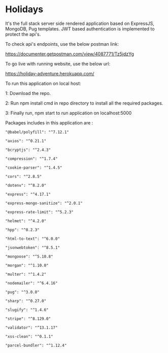 # Holidays

It's the full stack server side rendered application based on ExpressJS, MongoDB, Pug templates. JWT based authentication is implemented to protect the api's.

To check api's endpoints, use the below postman link:

https://documenter.getpostman.com/view/4087771/Tz5jdzYg

To go live with running website, use the below url:

https://holiday-adventure.herokuapp.com/


To run this application on local host:

1:  Download the repo.

2:  Run npm install cmd in repo directory to install all the required packages.

3:  Finally run, npm start to run application on localhost:5000


Packages includes in this application are :

    "@babel/polyfill": "^7.12.1"
   
    "axios": "^0.21.1"
    
    "bcryptjs": "^2.4.3"
    
    "compression": "^1.7.4"
    
    "cookie-parser": "^1.4.5"
    
    "cors": "^2.8.5"
    
    "dotenv": "^8.2.0"
    
    "express": "^4.17.1"
    
    "express-mongo-sanitize": "^2.0.1"
    
    "express-rate-limit": "^5.2.3"
    
    "helmet": "^4.2.0"
    
    "hpp": "^0.2.3"
    
    "html-to-text": "^6.0.0"
    
    "jsonwebtoken": "^8.5.1"
    
    "mongoose": "^5.10.8"
    
    "morgan": "^1.10.0"
    
    "multer": "^1.4.2"
    
    "nodemailer": "^6.4.16"
    
    "pug": "^3.0.0"
    
    "sharp": "^0.27.0"
    
    "slugify": "^1.4.6"
    
    "stripe": "^8.129.0"
    
    "validator": "^13.1.17"
    
    "xss-clean": "^0.1.1"
    
    "parcel-bundler": "^1.12.4"


